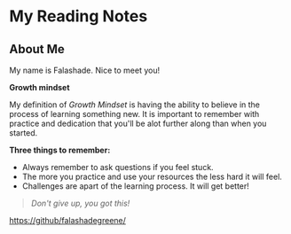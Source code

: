 # My Reading Notes 

## About Me
My name is Falashade. Nice to meet you!

**Growth mindset**

My definition of _Growth Mindset_ is having the ability to believe in the process of learning something new. It is important to remember with practice and dedication that you'll be alot further along than when you started. 

**Three things to remember:**

- Always remember to ask questions if you feel stuck.
- The more you practice and use your resources the less hard it will feel.
- Challenges are apart of the learning process. It will get better! 

> *Don't give up, you got this!*



<https://github/falashadegreene/>
